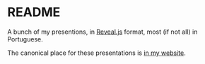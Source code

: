 # README #

A bunch of my presentions, in [Reveal.js](http://lab.hakim.se/reveal-js/) format, most (if not all) in Portuguese.

The canonical place for these presentations is [in my website](http://juliobiason.net/presentations/).
